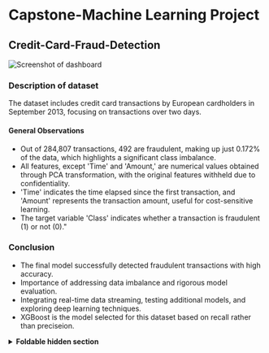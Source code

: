 # Capstone-Machine Learning Project 

## Credit-Card-Fraud-Detection

![Screenshot of dashboard](https://i.imgur.com/NzvDPCi.png)

### Description of dataset

The dataset includes credit card transactions by European cardholders in September 2013, focusing on transactions over two days.

#### General Observations
 * Out of 284,807 transactions, 492 are fraudulent, making up just 0.172% of the data, which highlights a significant class imbalance. 
 * All features, except 'Time' and 'Amount,' are numerical values obtained through PCA transformation, with the original features withheld due to confidentiality. 
 * 'Time' indicates the time elapsed since the first transaction, and 'Amount' represents the transaction amount, useful for cost-sensitive learning. 
 * The target variable 'Class' indicates whether a transaction is fraudulent (1) or not (0)."

### Conclusion
* The final model successfully detected fraudulent transactions with high accuracy. 
* Importance of addressing data imbalance and rigorous model evaluation. 
* Integrating real-time data streaming, testing additional models, and exploring deep learning techniques. 
* XGBoost is the model selected for this dataset based on recall rather than preciseion.

<details>
<summary><b>Foldable hidden section</b></summary>

Any folded content here. It requires an empty line just above it!

</details>
